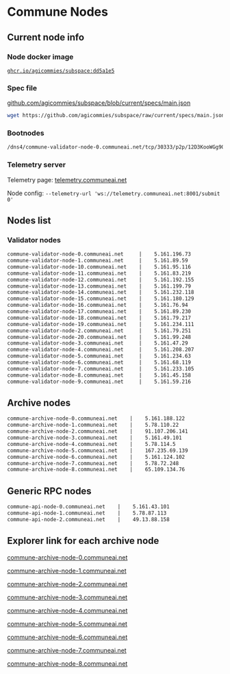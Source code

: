 # Commune Nodes

## Current node info

### Node docker image

[`ghcr.io/agicommies/subspace:dd5a1e5`](https://github.com/agicommies/subspace/pkgs/container/subspace/178866625?tag=dd5a1e5)

### Spec file

[github.com/agicommies/subspace/blob/current/specs/main.json](https://github.com/agicommies/subspace/blob/current/specs/main.json)

```sh
wget https://github.com/agicommies/subspace/raw/current/specs/main.json
```

### Bootnodes

```txt
/dns4/commune-validator-node-0.communeai.net/tcp/30333/p2p/12D3KooWGg9QGbEimKCzxCQKWG4gZBuavb5x3r3emUFk4u8rd1AC
```

### Telemetry server

Telemetry page: [telemetry.communeai.net](http://telemetry.communeai.net)

Node config: `--telemetry-url 'ws://telemetry.communeai.net:8001/submit 0'`

## Nodes list

### Validator nodes

```txt
commune-validator-node-0.communeai.net     |    5.161.196.73
commune-validator-node-1.communeai.net     |    5.161.89.59
commune-validator-node-10.communeai.net    |    5.161.95.116
commune-validator-node-11.communeai.net    |    5.161.83.219
commune-validator-node-12.communeai.net    |    5.161.192.155
commune-validator-node-13.communeai.net    |    5.161.199.79
commune-validator-node-14.communeai.net    |    5.161.232.118
commune-validator-node-15.communeai.net    |    5.161.180.129
commune-validator-node-16.communeai.net    |    5.161.76.94
commune-validator-node-17.communeai.net    |    5.161.89.230
commune-validator-node-18.communeai.net    |    5.161.79.217
commune-validator-node-19.communeai.net    |    5.161.234.111
commune-validator-node-2.communeai.net     |    5.161.79.251
commune-validator-node-20.communeai.net    |    5.161.99.248
commune-validator-node-3.communeai.net     |    5.161.47.29
commune-validator-node-4.communeai.net     |    5.161.208.207
commune-validator-node-5.communeai.net     |    5.161.234.63
commune-validator-node-6.communeai.net     |    5.161.68.119
commune-validator-node-7.communeai.net     |    5.161.233.105
commune-validator-node-8.communeai.net     |    5.161.45.158
commune-validator-node-9.communeai.net     |    5.161.59.216
```

## Archive nodes

```txt
commune-archive-node-0.communeai.net    |    5.161.188.122
commune-archive-node-1.communeai.net    |    5.78.110.22
commune-archive-node-2.communeai.net    |    91.107.206.141
commune-archive-node-3.communeai.net    |    5.161.49.101
commune-archive-node-4.communeai.net    |    5.78.114.5
commune-archive-node-5.communeai.net    |    167.235.69.139
commune-archive-node-6.communeai.net    |    5.161.124.102
commune-archive-node-7.communeai.net    |    5.78.72.248
commune-archive-node-8.communeai.net    |    65.109.134.76
```

## Generic RPC nodes

```txt
commune-api-node-0.communeai.net    |    5.161.43.101
commune-api-node-1.communeai.net    |    5.78.87.113
commune-api-node-2.communeai.net    |    49.13.88.158
```

## Explorer link for each archive node

[commune-archive-node-0.communeai.net](https://explorer.communeai.net/#/explorer?rpc=wss://commune-archive-node-0.communeai.net)

[commune-archive-node-1.communeai.net](https://explorer.communeai.net/#/explorer?rpc=wss://commune-archive-node-1.communeai.net)

[commune-archive-node-2.communeai.net](https://explorer.communeai.net/#/explorer?rpc=wss://commune-archive-node-2.communeai.net)

[commune-archive-node-3.communeai.net](https://explorer.communeai.net/#/explorer?rpc=wss://commune-archive-node-3.communeai.net)

[commune-archive-node-4.communeai.net](https://explorer.communeai.net/#/explorer?rpc=wss://commune-archive-node-4.communeai.net)

[commune-archive-node-5.communeai.net](https://explorer.communeai.net/#/explorer?rpc=wss://commune-archive-node-5.communeai.net)

[commune-archive-node-6.communeai.net](https://explorer.communeai.net/#/explorer?rpc=wss://commune-archive-node-6.communeai.net)

[commune-archive-node-7.communeai.net](https://explorer.communeai.net/#/explorer?rpc=wss://commune-archive-node-7.communeai.net)

[commune-archive-node-8.communeai.net](https://explorer.communeai.net/#/explorer?rpc=wss://commune-archive-node-8.communeai.net)
